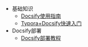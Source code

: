 <!-- _sidebar.md -->

* 基础知识
  * [Docsify使用指南](/基础知识/Docsify使用指南.md) 
  * [Typora+Docsify快速入门](/基础知识/Typora+Docsify快速入门.md)
* Docsify部署
  * [Docsify部署教程](/ProjectDocs/Docsify部署教程.md)
